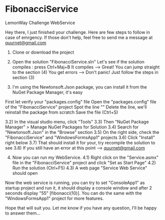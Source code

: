 # FibonacciService
LemonWay Challenge WebService

Hey there,
I just finished your challenge.
Here are few steps to follow in case of emrgency. If those don't help, feel free to send me a message at quurnet@gmail.com

1) Clone or download the project

2) Open the solution "FibonacciService.sln"
  Let's see if the solution compiles : press Ctrl+Maj+B
        It compiles         -->    Great! You can jump straight to the section (4)
        You get errors      -->    Don't panic! Just follow the steps in section (3)

3) I'm using the Newtonsoft.Json package, you can install it from the NuGet Package Manager, it's easy

First let verify your "packages.config" file
Open the "packages.config" file of the "FibonacciService" project
Spot the line "<package id="Newtonsoft.Json" version="10.0.3" targetFramework="net35" />"
Delete the line, we'll reinstall the package from scratch
Save the file (Ctrl+S)
    
  3.2) In the visual studio menu, click "Tools"
  3.3) Then "NuGet Package Manager" > Manage NuGet Packages for Solution
  3.4) Search for "Newtonsoft.Json" in the "Browse" section
  3.5) On the right side, check the "FibonacciService" and "WindowsFormsApp1" projects
  3.6) Click "Install" right below
  3.7) That should install it for your, try recompile the solution to see
  3.8) If you still have an error at this point --> quurnet@gmail.com
  
4) Now you can run my WebService.
  4.1) Right click on the "Service.asmx" file in the "FibonacciService" project and click "Set as Start Page"
  4.2) Run the solution (Ctrl+F5)
  4.3) A web page "Service Web Service" should open

Now the web service is running, you can try to set "ConsoleApp1" as startup project and run it, it should display a
console window and after 2 seconds display "55" [fibonacci(10)].
You can do the same with the "WindowsFormsApp1" project for more features.

Hope that will suit you. Let me know if you have any question, I'll be happy to answer them...
